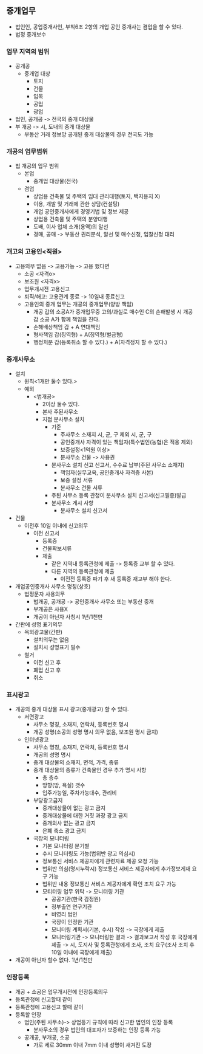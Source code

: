 ## 중개업무
- 법인인, 공업중개사인, 부칙6조 2항의 개업 공인 중개사는 겸업을 할 수 있다.
- 법정 중개보수
### 업무 지역의 범위
- 공개공
    - 중개업 대상
        - 토지 
        - 건물 
        - 입목
        - 공업
        - 광업
- 법인, 공개공 -> 전국의 중개 대상물
- 부 개공 -> 시, 도내의 중개 대상물
    - 부동산 거래 정보망 공개된 중개 대상물의 경우 전국도 가능
### 개공의 업무범위
- 법 개공의 업무 범위
    - 본업
        - 중개업 대상물(전국)
    - 겸업
        - 상업용 건축물 및 주택의 임대 관리대행(토지, 택지용지 X)
        - 이용, 개발 및 거래에 관한 상담(컨설팅)
        - 개업 공인중개사에게 경영기법 및 정보 제공
        - 상업용 건축물 및 주택의 분양대행
        - 도배, 이사 업체 소개(용역)의 알선
        - 경매, 공매 -> 부동산 권리분석, 알선 및 매수신청, 입찰신청 대리
### 개고의 고용인<직원>
- 고용의무 없음 -> 고용가능 -> 고용 했다면
    - 소공 <자격o>
    - 보조원 <자격x>
    - 업무개시전 고용신고
    - 퇴직/해고: 고용관계 종료 -> 10일내 종료신고
    - 고용인의 중개 업무는 개공의 중개업무(양방 책임)
        - 개공 갑의 소공A가 중개업무중 고의/과실로 매수인 C의 손해발생 시 개공 갑 소공 A가 함께 책임을 진다.
        - 손해배상책임 갑 + A 연대책임
        - 형사책임 갑(징역형) + A(징역형/벌금형)
        - 행정처분 갑(등록취소 할 수 있다.) + A(자격정지 할 수 있다.)
### 중개사무소
- 설치
    - 원칙<1개만 둘수 있다.>
    - 예외 
        - <법개공>
            - 2이상 둘수 있다.
            - 본사 주된사무소
            - 지점 분사무소 설치
                - 기준
                    - 주사무소 소재지 시, 군, 구 제외 시, 군, 구
                    - 공인중개사 자격이 있는 책임자(특수법인(농협)은 적용 제외)
                    - 보증설정<1억원 이상>
                    - 분사무소 건물 -> 사용권
                - 분사무소 설치 신고 신고서, 수수료 납부(주된 사무소 소재지)
                    - 책임자(실무교육, 공인중개사 자격증 사본)
                    - 보증 설정 서류 
                    - 분사무소 건물 서류
                - 주된 사무소 등록 관청이 분사무소 설치 신고서(신고필증)발급
                - 분사무소 게시 사항
                    - 분사무소 설치 신고서    
- 건물
    - 이전후 10일 이내에 신고의무
        - 이전 신고서 
            - 등록증
            - 건물확보서류
            - 제출
                - 같은 지역내 등록관청에 제출 -> 등록증 교부 할 수 있다.
                - 다른 지역의 등록관청에 제출
                    - 이전전 등록증 파기 후 새 등록증 재교부 해야 한다.
- 개업공인중개사 사무소 명칭(상호)
    - 법정문자 사용의무
        - 법개공, 공개공 -> 공인중개사 사무소 또는 부동산 중개
        - 부개공은 사용X
        - 개공이 아닌자 사칭시 1년/1천만
- 간판에 성명 표기의무
    - 옥외광고물(간판)
        - 설치의무는 없음
        - 설치시 성명표기 필수
    - 철거
        - 이전 신고 후
        - 폐업 신고 후
        - 취소
### 표시광고
- 개공의 중개 대상물 표시 광고(중개광고) 할 수 있다.
    - 서면광고
        - 사무소 명칭, 소재지, 연락처, 등록번호 명시
        - 개공 성명(소공의 성명 명시 의무 없음, 보조원 명시 금지)
    - 인터넷광고
        - 사무소 명칭, 소재지, 연락처, 등록번호 명시
        - 개공의 성명 명시
        - 중개 대상물의 소재지, 면적, 가격, 종류
        - 중개 대상물의 종류가 건축물인 경우 추가 명시 사항
            - 총 층수
            - 방향(방, 욕실) 갯수
            - 입주가능일, 주차가능대수, 관리비
        - 부당광고금지
            - 중개대상물이 없는 광고 금지
            - 중개대상물에 대한 거짓 과장 광고 금지
            - 중개의사 없는 광고 금지
            - 은폐 축소 광고 금지
      - 국장의 모니터링
        - 기본 모니터링 분기별
        - 수시 모니터링도 가능(법위반 광고 의심시)
        - 정보통신 서비스 제공자에게 관련자료 제공 요청 가능
        - 법위반 의심(명시누락시) 정보통신 서비스 제공자에게 추가정보게재 요구 가능
        - 법위반 내용 정보통신 서비스 제공자에게 확인 조치 요구 가능
        - 모티터링 업무 위탁 -> 모니터링 기관
            - 공공기관(한국 감정원)
            - 정부출연 연구기관
            - 비영리 법인
            - 국장이 인정한 기관
            - 모니터링 계획서(기본, 수시) 작성 -> 국장에게 제출
            - 모니터링기관 -> 모니터링한 결과 -> 결과보고서 작성 후 국장에게 제출 -> 시, 도지사 및 등록관청에게 조사, 조치 요구(조사 조치 후 10일 이내에 국장에게 제출)
- 개공이 아닌자 할수 없다. 1년/1천만
### 인장등록
- 개공 + 소공은 업무개시전에 인장등록의무
- 등록관청에 신고할때 같이
- 등록관청에 고용신고 할때 같이
- 등록할 인장
    - 법인(주된 사무소)-> 상업등기 규칙에 따라 신고한 법인의 인장 등록
        - 분사무소의 경우 법인의 대표자가 보증하는 인장 등록 가능
    - 공개공, 부개공, 소공
        - 가로 세로 30mm 이내 7mm 이내 성명이 새겨진 도장